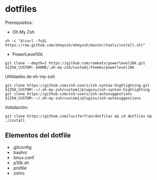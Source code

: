 # dotfiles

Prerequisitos:
- Oh My Zsh
```
sh -c "$(curl -fsSL https://raw.github.com/ohmyzsh/ohmyzsh/master/tools/install.sh)"
```
- PowerLevel10k
```
git clone --depth=1 https://github.com/romkatv/powerlevel10k.git ${ZSH_CUSTOM:-$HOME/.oh-my-zsh/custom}/themes/powerlevel10k
```

Utilidades de oh-my-zsh
```console
git clone https://github.com/zsh-users/zsh-syntax-highlighting.git ${ZSH_CUSTOM:-~/.oh-my-zsh/custom}/plugins/zsh-syntax-highlighting
git clone https://github.com/zsh-users/zsh-autosuggestions ${ZSH_CUSTOM:-~/.oh-my-zsh/custom}/plugins/zsh-autosuggestions
```


Instalación:
```console
git clone https://github.com/luciferfran/dotfiles && cd dotfiles && ./install
```

## Elementos del dotfile
*   .gitconfig
*   .bashrc
*   .tmux.conf
*   .p10k.sh
*   .profile
*   .zshrc
